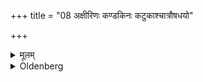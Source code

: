 +++
title = "08 अक्षीरिणः कण्डकिनः कटुकाश्चात्रौषधयो"

+++

<details><summary>मूलम्</summary>

अक्षीरिणः कण्डकिनः कटुकाश्चात्रौषधयो न स्युः ८
</details>

<details><summary>Oldenberg</summary>

8. (Plants) with milky juice or with thorns or acrid plants should not be there.
</details>
